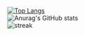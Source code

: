 [![Top Langs](https://github-readme-stats.vercel.app/api/top-langs/?username=PetteriM1&langs_count=8&theme=radical)](https://github.com/anuraghazra/github-readme-stats)</br>
![Anurag's GitHub stats](https://github-readme-stats.vercel.app/api?username=PetteriM1&show_icons=true&theme=radical)</br>
![streak](https://github-readme-streak-stats.herokuapp.com/?user=PetteriM1&theme=radical)
